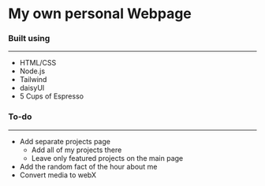 # My own personal Webpage


### Built using
---
- HTML/CSS
- Node.js
- Tailwind
- daisyUI
- 5 Cups of Espresso


### To-do
---
- Add separate projects page
    - Add all of my projects there
    - Leave only featured projects on the main page
- Add the random fact of the hour about me
- Convert media to webX



